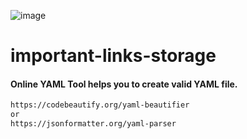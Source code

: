 ![image](https://github.com/rootmarkjoy/important-links-storage/assets/45856526/27f3fb6d-05f5-4829-9eab-0aa19e3ad56b)

# important-links-storage



#### Online YAML Tool helps you to create valid YAML file.
```sh
https://codebeautify.org/yaml-beautifier
or
https://jsonformatter.org/yaml-parser
```
